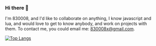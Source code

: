 ### Hi there 👋
I'm 830008, and I'd like to collaborate on anything, I know javascript and lua, and would love to get to know anybody, and work on projects with them.
To contact me, you could email me: 830008x@gmail.com.

[![Top Langs](https://github-readme-stats.vercel.app/api/?username=830008&theme=dark)](https://github.com/830008)
